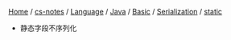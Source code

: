 [Home](https://mengxianbin.github.io) /
[cs-notes](https://mengxianbin.github.io/cs-notes/site) /
[Language](https://mengxianbin.github.io/cs-notes/site/Language) /
[Java](https://mengxianbin.github.io/cs-notes/site/Language/Java) /
[Basic](https://mengxianbin.github.io/cs-notes/site/Language/Java/Basic) /
[Serialization](https://mengxianbin.github.io/cs-notes/site/Language/Java/Basic/Serialization) /
[static](https://mengxianbin.github.io/cs-notes/site/Language/Java/Basic/Serialization/static)

* 静态字段不序列化